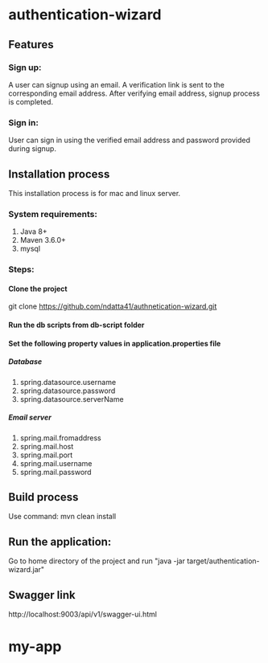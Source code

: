# authentication-wizard
## Features
### Sign up:
A user can signup using an email. A verification link is sent to the corresponding email address. After verifying email address, signup process is completed.
### Sign in:
User can sign in using the verified email address and password provided during signup.

## Installation process
This installation process is for mac and linux server.
### System requirements:
1. Java 8+
2. Maven 3.6.0+
3. mysql
### Steps:
#### Clone the project
git clone https://github.com/ndatta41/authnetication-wizard.git
#### Run the db scripts from db-script folder
#### Set the following property values in application.properties file
##### Database
1. spring.datasource.username
2. spring.datasource.password
3. spring.datasource.serverName
##### Email server
1. spring.mail.fromaddress
2. spring.mail.host
3. spring.mail.port
4. spring.mail.username
5. spring.mail.password
## Build process
Use command: mvn clean install
## Run the application:
Go to home directory of the project and run "java -jar target/authentication-wizard.jar"
## Swagger link
http://localhost:9003/api/v1/swagger-ui.html
# my-app
